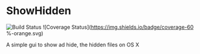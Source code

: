 # ShowHidden
![Build Status](https://img.shields.io/badge/build-passed-brightgreen.svg)
![Coverage Status](https://img.shields.io/badge/coverage-60 %-orange.svg)

A simple gui to show ad hide, the hidden files on OS X

